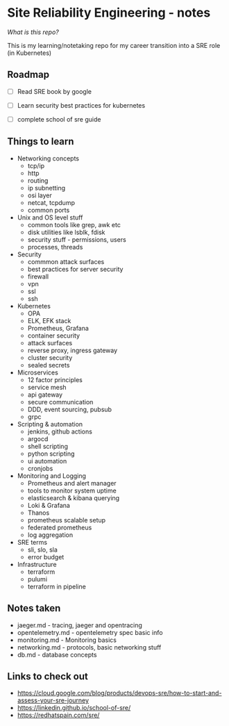 # Site Reliability Engineering - notes

*What is this repo?*

This is my learning/notetaking repo for my career transition into a SRE
role (in Kubernetes)

## Roadmap

- [ ] Read SRE book by google
- [ ] Learn security best practices for kubernetes
- [ ] complete school of sre guide


## Things to learn

* Networking concepts
  * tcp/ip
  * http
  * routing
  * ip subnetting
  * osi layer
  * netcat, tcpdump
  * common ports
* Unix and OS level stuff
  * common tools like grep, awk etc
  * disk utilities like lsblk, fdisk
  * security stuff - permissions, users
  * processes, threads
* Security
  * commmon attack surfaces
  * best practices for server security
  * firewall
  * vpn
  * ssl
  * ssh
* Kubernetes
  * OPA
  * ELK, EFK stack
  * Prometheus, Grafana
  * container security
  * attack surfaces
  * reverse proxy, ingress gateway
  * cluster security
  * sealed secrets
* Microservices
  * 12 factor principles
  * service mesh
  * api gateway
  * secure communication
  * DDD, event sourcing, pubsub
  * grpc
* Scripting & automation
  * jenkins, github actions
  * argocd
  * shell scripting
  * python scripting
  * ui automation
  * cronjobs
* Monitoring and Logging
  * Prometheus and alert manager
  * tools to monitor system uptime
  * elasticsearch & kibana querying
  * Loki & Grafana
  * Thanos
  * prometheus scalable setup
  * federated prometheus
  * log aggregation
* SRE terms
  * sli, slo, sla
  * error budget
* Infrastructure
  * terraform
  * pulumi
  * terraform in pipeline

## Notes taken

* jaeger.md - tracing, jaeger and opentracing
* opentelemetry.md - opentelemetry spec basic info
* monitoring.md - Monitoring basics
* networking.md - protocols, basic networking stuff
* db.md - database concepts

## Links to check out

* <https://cloud.google.com/blog/products/devops-sre/how-to-start-and-assess-your-sre-journey>
* <https://linkedin.github.io/school-of-sre/>
* <https://redhatspain.com/sre/>
